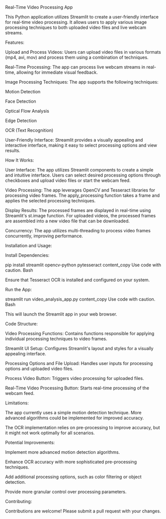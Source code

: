 Real-Time Video Processing App

This Python application utilizes Streamlit to create a user-friendly interface for real-time video processing. It allows users to apply various image processing techniques to both uploaded video files and live webcam streams.

Features:

Upload and Process Videos: Users can upload video files in various formats (mp4, avi, mov) and process them using a combination of techniques.

Real-Time Processing: The app can process live webcam streams in real-time, allowing for immediate visual feedback.

Image Processing Techniques: The app supports the following techniques:

Motion Detection

Face Detection

Optical Flow Analysis

Edge Detection

OCR (Text Recognition)

User-Friendly Interface: Streamlit provides a visually appealing and interactive interface, making it easy to select processing options and view results.

How It Works:

User Interface: The app utilizes Streamlit components to create a simple and intuitive interface. Users can select desired processing options through checkboxes and upload video files or start the webcam feed.

Video Processing: The app leverages OpenCV and Tesseract libraries for processing video frames. The apply_processing function takes a frame and applies the selected processing techniques.

Display Results: The processed frames are displayed in real-time using Streamlit's st.image function. For uploaded videos, the processed frames are assembled into a new video file that can be downloaded.

Concurrency: The app utilizes multi-threading to process video frames concurrently, improving performance.

Installation and Usage:

Install Dependencies:

pip install streamlit opencv-python pytesseract
content_copy
Use code with caution.
Bash

Ensure that Tesseract OCR is installed and configured on your system.

Run the App:

streamlit run video_analysis_app.py
content_copy
Use code with caution.
Bash

This will launch the Streamlit app in your web browser.

Code Structure:

Video Processing Functions: Contains functions responsible for applying individual processing techniques to video frames.

Streamlit UI Setup: Configures Streamlit's layout and styles for a visually appealing interface.

Processing Options and File Upload: Handles user inputs for processing options and uploaded video files.

Process Video Button: Triggers video processing for uploaded files.

Real-Time Video Processing Button: Starts real-time processing of the webcam feed.

Limitations:

The app currently uses a simple motion detection technique. More advanced algorithms could be implemented for improved accuracy.

The OCR implementation relies on pre-processing to improve accuracy, but it might not work optimally for all scenarios.

Potential Improvements:

Implement more advanced motion detection algorithms.

Enhance OCR accuracy with more sophisticated pre-processing techniques.

Add additional processing options, such as color filtering or object detection.

Provide more granular control over processing parameters.

Contributing:

Contributions are welcome! Please submit a pull request with your changes.
